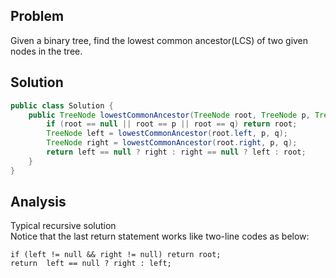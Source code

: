 ## Problem  
Given a binary tree, find the lowest common ancestor(LCS) of two given nodes in the tree.

## Solution 
```java
public class Solution {
    public TreeNode lowestCommonAncestor(TreeNode root, TreeNode p, TreeNode q) {
        if (root == null || root == p || root == q) return root;
        TreeNode left = lowestCommonAncestor(root.left, p, q);
        TreeNode right = lowestCommonAncestor(root.right, p, q);
        return left == null ? right : right == null ? left : root;
    }
}
```

## Analysis 
Typical recursive solution  
Notice that the last return statement works like two-line codes as below:  

```
if (left != null && right != null) return root;
return  left == null ? right : left;
```
